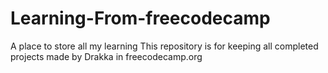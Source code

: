 # Learning-From-freecodecamp
A place to store all my learning
This repository is for keeping all completed projects made by Drakka in freecodecamp.org

